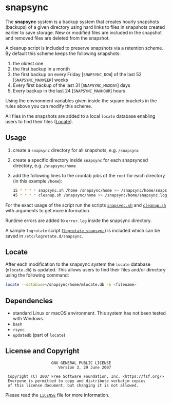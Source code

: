 # snapsync

The **snapsync** system is a backup system that creates hourly snapshots (backups) of a given directory using hard links to files in snapshots created earlier to save storage. New or modified files are included in the snapshot and removed files are deleted from the snapshot.

A cleanup script is included to preserve snapshots via a retention scheme. By default this scheme keeps the following snapshots:

1. the oldest one
1. the first backup in a month
1. the first backup on every Friday [`SNAPSYNC_DOW`] of the last 52 [`SNAPSYNC_MAXWEEK`] weeks
1. Every first backup of the last 31 [`SNAPSYNC_MAXDAY`] days
1. Every backup in the last 24 [`SNAPSYNC_MAXHOUR`] hours

Using the environment variables given inside the square brackets in the rules above you can modify this scheme.

All files in the snapshots are added to a local `locate` database enabling users to find their files ([Locate](#locate)).

## Usage

1. create a `snapsync` directory for all snapshots, e.g. `/snapsync`
1. create a specific directory inside `snapsync` for each snapsynced directory, e.g. `/snapsync/home`
1. add the following lines to the crontab jobs of the `root` for each directory (in this example `/home`):

   ```bash
   15 * * * * snapsync.sh /home /snapsync/home >> /snapsync/home/snapsync.log
   45 * * * * cleanup.sh /snapsync/home >> /snapsync/home/snapsync.log
   ```

For the exact usage of the script run the scripts [`snapsync.sh`](snapsync.sh) and [`cleanup.sh`](cleanup.sh) with arguments to get more information.

Runtime errors are added to `error.log` inside the snapsync directory.

A sample `logrotate` script ([`logrotate_snapsync`](logrotate_snapsync)) is included which can be saved in `/etc/logrotate.d/snapsync`.

## Locate

After each modification to the snapsync system the `locate` database (`mlocate.db`) is updated. This allows users to find their files and/or directory using the following command:

```bash
locate --database=/snapsync/home/mlocate.db -b <filename>
```

## Dependencies

* standard Linux or macOS environment. This system has not been tested with Windows.
* `bash`
* `rsync`
* `updatedb` (part of `locate`)

## License and Copyright

```raw
                    GNU GENERAL PUBLIC LICENSE
                       Version 3, 29 June 2007

 Copyright (C) 2007 Free Software Foundation, Inc. <https://fsf.org/>
 Everyone is permitted to copy and distribute verbatim copies
 of this license document, but changing it is not allowed.
```

Please read the [`LICENSE`](LICENSE) file for more information.
